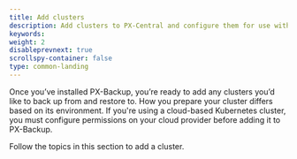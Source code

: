```yaml
---
title: Add clusters
description: Add clusters to PX-Central and configure them for use with PX-Backup.
keywords:
weight: 2
disableprevnext: true
scrollspy-container: false
type: common-landing
---
```


Once you’ve installed PX-Backup, you’re ready to add any clusters you’d like to back up from and restore to. How you prepare your cluster differs based on its environment. If you're using a cloud-based Kubernetes cluster, you must configure permissions on your cloud provider before adding it to PX-Backup.

Follow the topics in this section to add a cluster.